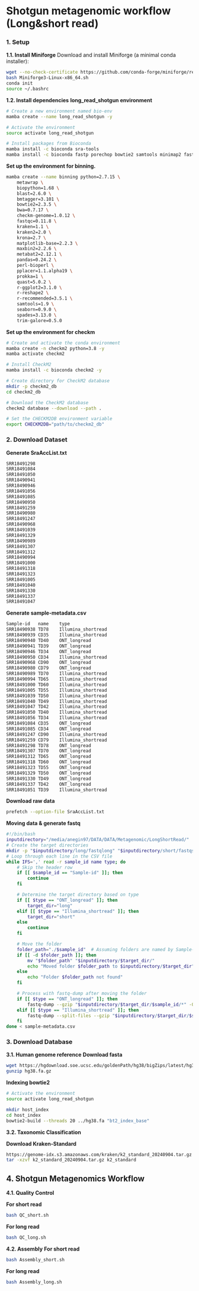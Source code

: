 # Shotgun metagenomic workflow (Long&short read)
### 1. Setup
**1.1. Install Miniforge**
Download and install Miniforge (a minimal conda installer):
```bash
wget --no-check-certificate https://github.com/conda-forge/miniforge/releases/latest/download/Miniforge3-Linux-x86_64.sh
bash Miniforge3-Linux-x86_64.sh
conda init
source ~/.bashrc
```
**1.2. Install dependencies**
**long_read_shotgun environment**
```bash
# Create a new environment named bio-env
mamba create --name long_read_shotgun -y

# Activate the environment
source activate long_read_shotgun

# Install packages from Bioconda
mamba install -c bioconda sra-tools
mamba install -c bioconda fastp porechop bowtie2 samtools minimap2 fastqc nanoplot quast spades flye pandas kraken2 bracken
```
**Set up the environment for binning.**
```bash
mamba create --name binning python=2.7.15 \
    metawrap \
    biopython=1.68 \
    blast=2.6.0 \
    bmtagger=3.101 \
    bowtie2=2.3.5 \
    bwa=0.7.17 \
    checkm-genome=1.0.12 \
    fastqc=0.11.8 \
    kraken=1.1 \
    kraken2=2.0 \
    krona=2.7 \
    matplotlib-base=2.2.3 \
    maxbin2=2.2.6 \
    metabat2=2.12.1 \
    pandas=0.24.2 \
    perl-bioperl \
    pplacer=1.1.alpha19 \
    prokka=1 \
    quast=5.0.2 \
    r-ggplot2=3.1.0 \
    r-reshape2 \
    r-recommended=3.5.1 \
    samtools=1.9 \
    seaborn=0.9.0 \
    spades=3.13.0 \
    trim-galore=0.5.0
```
**Set up the environment for checkm**
```bash
# Create and activate the conda environment
mamba create -n checkm2 python=3.8 -y
mamba activate checkm2

# Install CheckM2
mamba install -c bioconda checkm2 -y

# Create directory for CheckM2 database
mkdir -p checkm2_db
cd checkm2_db

# Download the CheckM2 database
checkm2 database --download --path .

# Set the CHECKM2DB environment variable
export CHECKM2DB="path/to/checkm2_db"
```
### 2. Download Dataset
**Generate SraAccList.txt**
```bash
SRR18491298
SRR18491084
SRR18491050
SRR18490941
SRR18490946
SRR18491056
SRR18491085
SRR18490950
SRR18491259
SRR18490980
SRR18491247
SRR18490968
SRR18491039
SRR18491329
SRR18490989
SRR18491307
SRR18491312
SRR18490994
SRR18491000
SRR18491318
SRR18491323
SRR18491005
SRR18491040
SRR18491330
SRR18491337
SRR18491047
```
**Generate sample-metadata.csv**
```bash
Sample-id	name	type
SRR18490938	TD78	Illumina_shortread
SRR18490939	CD35	Illumina_shortread
SRR18490940	TD40	ONT_longread
SRR18490941	TD39	ONT_longread
SRR18490946	TD34	ONT_longread
SRR18490950	CD34	Illumina_shortread
SRR18490968	CD90	ONT_longread
SRR18490980	CD79	ONT_longread
SRR18490989	TD70	Illumina_shortread
SRR18490994	TD65	Illumina_shortread
SRR18491000	TD60	Illumina_shortread
SRR18491005	TD55	Illumina_shortread
SRR18491039	TD50	Illumina_shortread
SRR18491040	TD49	Illumina_shortread
SRR18491047	TD42	Illumina_shortread
SRR18491050	TD40	Illumina_shortread
SRR18491056	TD34	Illumina_shortread
SRR18491084	CD35	ONT_longread
SRR18491085	CD34	ONT_longread
SRR18491247	CD90	Illumina_shortread
SRR18491259	CD79	Illumina_shortread
SRR18491298	TD78	ONT_longread
SRR18491307	TD70	ONT_longread
SRR18491312	TD65	ONT_longread
SRR18491318	TD60	ONT_longread
SRR18491323	TD55	ONT_longread
SRR18491329	TD50	ONT_longread
SRR18491330	TD49	ONT_longread
SRR18491337	TD42	ONT_longread
SRR18491051	TD39	Illumina_shortread
```
**Download raw data**
```bash
prefetch --option-file SraAccList.txt
```
**Moving data & generate fastq**
```bash
#!/bin/bash
inputdirectory="/media/anegin97/DATA/DATA/Metagenomic/LongShortRead/"
# Create the target directories
mkdir -p "$inputdirectory/long/fastqlong" "$inputdirectory/short/fastqshort"
# Loop through each line in the CSV file
while IFS=',' read -r sample_id name type; do
    # Skip the header row
    if [[ $sample_id == "Sample-id" ]]; then
        continue
    fi

    # Determine the target directory based on type
    if [[ $type == "ONT_longread" ]]; then
        target_dir="long"
    elif [[ $type == "Illumina_shortread" ]]; then
        target_dir="short"
    else
        continue
    fi

    # Move the folder
    folder_path="./$sample_id"  # Assuming folders are named by Sample-id
    if [[ -d $folder_path ]]; then
        mv "$folder_path" "$inputdirectory/$target_dir/"
        echo "Moved folder $folder_path to $inputdirectory/$target_dir"
    else
        echo "Folder $folder_path not found"
    fi

    # Process with fastq-dump after moving the folder
    if [[ $type == "ONT_longread" ]]; then
        fastq-dump --gzip "$inputdirectory/$target_dir/$sample_id/*" -O "$inputdirectory/long/fastqlong"
    elif [[ $type == "Illumina_shortread" ]]; then
        fastq-dump --split-files --gzip "$inputdirectory/$target_dir/$sample_id/*" -O "$inputdirectory/short/fastqshort"
    fi
done < sample-metadata.csv
```
### 3. Download Database
**3.1. Human genome reference**
**Download fasta**
```bash
wget https://hgdownload.soe.ucsc.edu/goldenPath/hg38/bigZips/latest/hg38.fa.gz
gunzip hg38.fa.gz
```
**Indexing bowtie2**
```bash
# Activate the environment
source activate long_read_shotgun

mkdir host_index
cd host_index
bowtie2-build --threads 20 ../hg38.fa "bt2_index_base"
```
**3.2. Taxonomic Classification**

**Download Kraken-Standard**
```bash
https://genome-idx.s3.amazonaws.com/kraken/k2_standard_20240904.tar.gz
tar -xzvf k2_standard_20240904.tar.gz k2_standard
```
## 4. Shotgun Metagenomics Workflow
**4.1. Quality Control**

**For short read**
```bash
bash QC_short.sh
```
**For long read**
```bash
bash QC_long.sh
```
**4.2. Assembly**
**For short read**
```bash
bash Assembly_short.sh
```
**For long read**
```bash
bash Assembly_long.sh
```
